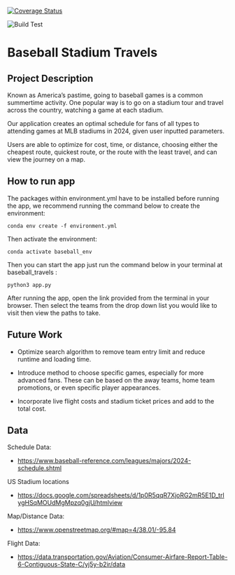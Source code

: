 [![Coverage Status](https://coveralls.io/repos/github/ttan06/baseball_travels/badge.svg?branch=main)](https://coveralls.io/github/ttan06/baseball_travels?branch=main)

![Build Test](https://github.com/github/docs/actions/workflows/main.yml/badge.svg)
# Baseball Stadium Travels

## Project Description
Known as America’s pastime, going to baseball games is a common summertime activity. One popular way is to go on a stadium tour and travel across the country, watching a game at each stadium.

Our application creates an optimal schedule for fans of all types to attending games at MLB stadiums in 2024, given user inputted parameters.

Users are able to optimize for cost, time, or distance, choosing either the cheapest route, quickest route, or the route with the least travel, and can view the journey on a map. 


## How to run app

The packages within environment.yml have to be installed before running the app, we recommend running the command below to create the environment:

```
conda env create -f environment.yml
```

Then activate the environment: 

```
conda activate baseball_env
```

Then you can start the app just run the command below in your terminal at baseball_travels : 

```
python3 app.py
```

After running the app, open the link provided from the terminal in your browser. Then select the teams from the drop down list you would like to visit then view the paths to take. 
## Future Work
* Optimize search algorithm to remove team entry limit and reduce runtime and loading time.

* Introduce method to choose specific games, especially for more advanced fans. These can be based on the away teams, home team promotions, or even specific player appearances.

* Incorporate live flight costs and stadium ticket prices and add to the total cost. 

## Data

Schedule Data: 
* https://www.baseball-reference.com/leagues/majors/2024-schedule.shtml 

US Stadium locations
* https://docs.google.com/spreadsheets/d/1p0R5qqR7XjoRG2mR5E1D_trlygHSqMOUdMgMpzq0gjU/htmlview

Map/Distance Data:
* https://www.openstreetmap.org/#map=4/38.01/-95.84 

Flight Data: 
* https://data.transportation.gov/Aviation/Consumer-Airfare-Report-Table-6-Contiguous-State-C/yj5y-b2ir/data



